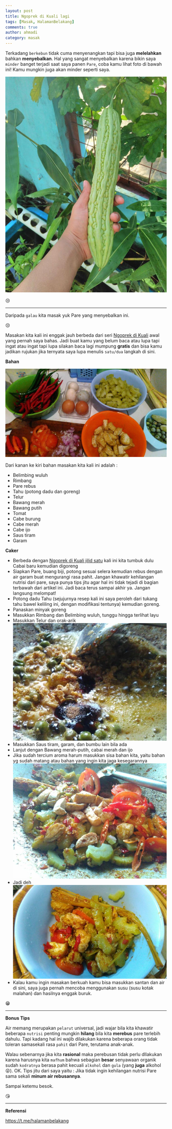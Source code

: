 ```yaml
---
layout: post
title: Ngoprek di Kuali lagi
tags: [Masak, HalamanBelakang]
comments: true
author: ahmadi
category: masak
--- 
```


Terkadang `berkebun` tidak cuma menyenangkan tapi bisa juga **melelahkan** bahkan **menyebalkan**. Hal yang sangat menyebalkan karena bikin saya `minder` banget terjadi saat saya panen `Pare`, coba kamu lihat foto di bawah ini! Kamu mungkin juga akan minder seperti saya.

![](/img/nk2-pare.jpg) 

😒

---

Daripada `galau` kita masak yuk Pare yang menyebalkan ini.

😒

Masakan kita kali ini enggak jauh berbeda dari seri [Ngoprek di Kuali](https://ahmadihamid.com/masak/Ngoprek-di-Kuali/)  awal yang pernah saya bahas. Jadi buat kamu yang belum baca atau lupa tapi ingat atau ingat tapi lupa silakan baca lagi mumpung **gratis** dan bisa kamu jadikan rujukan jika ternyata saya lupa menulis `satu/dua` langkah di sini.

**Bahan**

![](/img/nk2-bahan.jpg) 

Dari kanan ke kiri bahan masakan kita kali ini adalah :

- Belimbing wuluh
- Rimbang
- Pare rebus
- Tahu (potong dadu dan goreng)
- Telur
- Bawang merah
- Bawang putih
- Tomat
- Cabe burung
- Cabe merah
- Cabe ijo
- Saus tiram
- Garam

**Caker**

- Berbeda dengan [Ngoprek di Kuali jilid satu](https://ahmadihamid.com/masak/Ngoprek-di-Kuali/) kali ini kita tumbuk dulu Cabai baru kemudian digoreng
- Siapkan Pare, buang biji, potong sesuai selera kemudian rebus dengan air garam buat mengurangi rasa pahit. Jangan khawatir kehilangan nutrisi dari pare, saya punya tips jitu agar hal ini tidak tejadi di bagian terbawah dari artikel ini. Jadi baca terus sampai akhir ya. Jangan langsung melompat!
- Potong dadu Tahu (sejujurnya resep kali ini saya peroleh dari tukang tahu bawel keliling ini, dengan modifikasi tentunya) kemudian goreng.
- Panaskan minyak goreng
- Masukkan Rimbang dan Belimbing wuluh, tunggu hingga terlihat layu
- Masukkan Telur dan orak-arik
![](/img/nk2-awal.jpg) 
- Masukkan Saus tiram, garam, dan bumbu lain bila ada
- Lanjut dengan Bawang merah-putih, cabai merah dan ijo
- Jika sudah tercium aroma harum masukkan sisa bahan kita, yaitu bahan yg sudah matang atau bahan yang ingin kita jaga kesegarannya
![](/img/nk2-akhir.jpg)
- Jadi deh
![](/img/nk2-jadi.jpg)
- Kalau kamu ingin masakan berkuah kamu bisa masukkan santan dan air di sini, saya juga pernah mencoba menggunakan susu (susu kotak malahan) dan hasilnya enggak buruk.

😁

---

**Bonus Tips**

Air memang merupakan `pelarut` universal, jadi wajar bila kita khawatir beberapa `nutrisi` penting mungkin **hilang** bila kita **merebus** pare terlebih dahulu. Tapi kadang hal ini wajib dilakukan karena beberapa orang tidak toleran samasekali rasa `pahit` dari Pare, terutama anak-anak. 

Walau sebenarnya jika kita **rasional** maka perebusan tidak perlu dIlakukan karena harusnya kita `mafhum` bahwa sebagian **besar** senyawaan organik sudah `kodratnya` berasa pahit kecuali `alkohol` dan `gula` (yang **juga** alkohol 😝). OK. Tips jitu dari saya yaitu : 
Jika tidak ingin kehilangan nutrisi Pare sama sekali **minum air rebusannya**. 

Sampai ketemu besok.

😘

---

**Referensi**

<https://t.me/halamanbelakang>